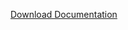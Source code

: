 [Download Documentation](https://github.com/RafayDoe/CARE/raw/refs/heads/xampp/documentation/documentation.docx)
